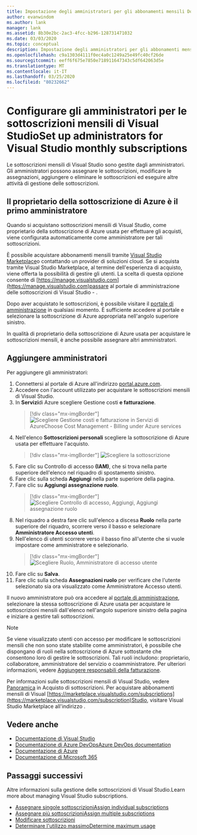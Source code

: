 ```yaml
---
title: Impostazione degli amministratori per gli abbonamenti mensili Documenti Microsoft
author: evanwindom
ms.author: lank
manager: lank
ms.assetid: 8b30e2bc-2ac3-4fcc-b296-128731471032
ms.date: 03/03/2020
ms.topic: conceptual
description: Impostazione degli amministratori per gli abbonamenti mensili
ms.openlocfilehash: c9a1303d4111f0ec4a0c1249a25e49fc40cf26de
ms.sourcegitcommit: eeff6f675e7850e718911647343c5df642063d5e
ms.translationtype: MT
ms.contentlocale: it-IT
ms.lasthandoff: 03/25/2020
ms.locfileid: "80232662"
---
```

# <a name="set-up-administrators-for-visual-studio-monthly-subscriptions"></a>Configurare gli amministratori per le sottoscrizioni mensili di Visual StudioSet up administrators for Visual Studio monthly subscriptions

Le sottoscrizioni mensili di Visual Studio sono gestite dagli amministratori. Gli amministratori possono assegnare le sottoscrizioni, modificare le assegnazioni, aggiungere o eliminare le sottoscrizioni ed eseguire altre attività di gestione delle sottoscrizioni.

## <a name="the-azure-subscription-owner-is-the-first-administrator"></a>Il proprietario della sottoscrizione di Azure è il primo amministratore

Quando si acquistano sottoscrizioni mensili di Visual Studio, come proprietario della sottoscrizione di Azure usata per effettuare gli acquisti, viene configurata automaticamente come amministratore per tali sottoscrizioni.

È possibile acquistare abbonamenti mensili tramite [Visual Studio Marketplace](https://marketplace.visualstudio.com/subscriptions)o contattando un provider di soluzioni cloud. Se si acquista tramite Visual Studio Marketplace, al termine dell'esperienza di acquisto, viene offerta la possibilità di gestire gli utenti. La scelta di questa opzione consente di [https://manage.visualstudio.com](https://manage.visualstudio.com)passare al portale di amministrazione delle sottoscrizioni di Visual Studio - .

Dopo aver acquistato le sottoscrizioni, è possibile visitare il [portale di amministrazione](https://manage.visualstudio.com) in qualsiasi momento. È sufficiente accedere al portale e selezionare la sottoscrizione di Azure appropriata nell'angolo superiore sinistro.

In qualità di proprietario della sottoscrizione di Azure usata per acquistare le sottoscrizioni mensili, è anche possibile assegnare altri amministratori.

## <a name="add-administrators"></a>Aggiungere amministratori

Per aggiungere gli amministratori:

1. Connettersi al portale di Azure all'indirizzo [portal.azure.com](https://portal.azure.com).
2. Accedere con l'account utilizzato per acquistare le sottoscrizioni mensili di Visual Studio.
3. In **Servizi**di Azure scegliere Gestione costi **e fatturazione**.
   > [!div class="mx-imgBorder"]
   > ![Scegliere Gestione costi e fatturazione in Servizi di AzureChoose Cost Management - Billing under Azure services](_img/cloud-admin/azure-cost-billing.png)
4. Nell'elenco **Sottoscrizioni personali** scegliere la sottoscrizione di Azure usata per effettuare l'acquisto.
   > [!div class="mx-imgBorder"]
   > ![Scegliere la sottoscrizione](_img/cloud-admin/subscription-list.png)
5. Fare clic su Controllo di accesso **(IAM)**, che si trova nella parte superiore dell'elenco nel riquadro di spostamento sinistro.
6. Fare clic sulla scheda **Aggiungi** nella parte superiore della pagina.
7. Fare clic su **Aggiungi assegnazione ruolo**.
   > [!div class="mx-imgBorder"]
   > ![Scegliere Controllo di accesso, Aggiungi, Aggiungi assegnazione ruolo](_img/cloud-admin/access-control-add.png)
8. Nel riquadro a destra fare clic sull'elenco a discesa **Ruolo** nella parte superiore del riquadro, scorrere verso il basso e selezionare **Amministratore Accesso utenti**.
9. Nell'elenco di utenti scorrere verso il basso fino all'utente che si vuole impostare come amministratore e selezionarlo. 
   > [!div class="mx-imgBorder"]
   > ![Scegliere Ruolo, Amministratore di accesso utente](_img/cloud-admin/add-role-user-access-admin.png)
10. Fare clic su **Salva**.
11. Fare clic sulla scheda **Assegnazioni ruolo** per verificare che l'utente selezionato sia ora visualizzato come Amministratore Accesso utenti.

Il nuovo amministratore può ora accedere al [portale di amministrazione](https://manage.visualstudio.com), selezionare la stessa sottoscrizione di Azure usata per acquistare le sottoscrizioni mensili dall'elenco nell'angolo superiore sinistro della pagina e iniziare a gestire tali sottoscrizioni.

> [!NOTE]
> Se viene visualizzato utenti con accesso per modificare le sottoscrizioni mensili che non sono state stabilite come amministratori, è possibile che dispongano di ruoli nella sottoscrizione di Azure sottostante che consentono loro di gestire le sottoscrizioni. Tali ruoli includono: proprietario, collaboratore, amministratore del servizio o coamministratore. Per ulteriori informazioni, vedere [Aggiungere responsabili della fatturazione](/azure/devops/organizations/billing/add-backup-billing-managers?view=vsts).

Per informazioni sulle sottoscrizioni mensili di Visual Studio, vedere [Panoramica](vscloud-overview.md) in Acquisto di sottoscrizioni. Per acquistare abbonamenti mensili di Visual [https://marketplace.visualstudio.com/subscriptions](https://marketplace.visualstudio.com/subscription)Studio, visitare Visual Studio Marketplace all'indirizzo .

## <a name="see-also"></a>Vedere anche
- [Documentazione di Visual Studio](https://docs.microsoft.com/visualstudio/)
- [Documentazione di Azure DevOpsAzure DevOps documentation](https://docs.microsoft.com/azure/devops/)
- [Documentazione di Azure](https://docs.microsoft.com/azure/)
- [Documentazione di Microsoft 365](https://docs.microsoft.com/microsoft-365/)

## <a name="next-steps"></a>Passaggi successivi
Altre informazioni sulla gestione delle sottoscrizioni di Visual Studio.Learn more about managing Visual Studio subscriptions.
- [Assegnare singole sottoscrizioniAssign individual subscriptions](assign-license.md)
- [Assegnare più sottoscrizioniAssign multiple subscriptions](assign-license-bulk.md)
- [Modificare sottoscrizioni](edit-license.md)
- [Determinare l'utilizzo massimoDetermine maximum usage](maximum-usage.md)



